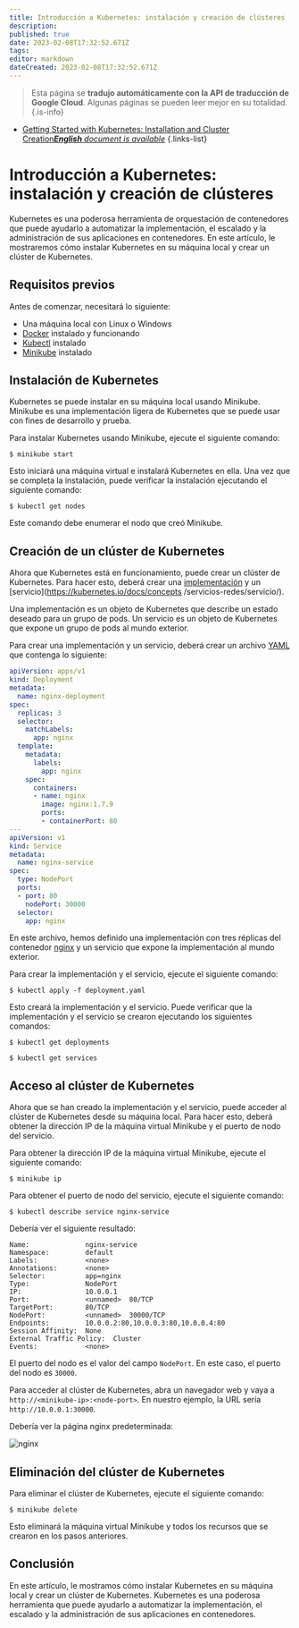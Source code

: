 ```yaml
---
title: Introducción a Kubernetes: instalación y creación de clústeres
description: 
published: true
date: 2023-02-08T17:32:52.671Z
tags: 
editor: markdown
dateCreated: 2023-02-08T17:32:52.671Z
---
```


> Esta página se **tradujo automáticamente con la API de traducción de Google Cloud**.
Algunas páginas se pueden leer mejor en su totalidad.{.is-info}



- [Getting Started with Kubernetes: Installation and Cluster Creation***English** document is available*](/en/Knowledge-base/Kubernetes/getting-started-with-kubernetes-installation-and-cluster-creation)
{.links-list}


# Introducción a Kubernetes: instalación y creación de clústeres

Kubernetes es una poderosa herramienta de orquestación de contenedores que puede ayudarlo a automatizar la implementación, el escalado y la administración de sus aplicaciones en contenedores. En este artículo, le mostraremos cómo instalar Kubernetes en su máquina local y crear un clúster de Kubernetes.

## Requisitos previos

Antes de comenzar, necesitará lo siguiente:

- Una máquina local con Linux o Windows
- [Docker](https://docs.docker.com/install/) instalado y funcionando
- [Kubectl](https://kubernetes.io/docs/tasks/tools/install-kubectl/) instalado
- [Minikube](https://kubernetes.io/docs/tasks/tools/install-minikube/) instalado

## Instalación de Kubernetes

Kubernetes se puede instalar en su máquina local usando Minikube. Minikube es una implementación ligera de Kubernetes que se puede usar con fines de desarrollo y prueba.

Para instalar Kubernetes usando Minikube, ejecute el siguiente comando:

```
$ minikube start
```

Esto iniciará una máquina virtual e instalará Kubernetes en ella. Una vez que se completa la instalación, puede verificar la instalación ejecutando el siguiente comando:

```
$ kubectl get nodes
```

Este comando debe enumerar el nodo que creó Minikube.

## Creación de un clúster de Kubernetes

Ahora que Kubernetes está en funcionamiento, puede crear un clúster de Kubernetes. Para hacer esto, deberá crear una [implementación](https://kubernetes.io/docs/concepts/workloads/controllers/deployment/) y un [servicio](https://kubernetes.io/docs/concepts /servicios-redes/servicio/).

Una implementación es un objeto de Kubernetes que describe un estado deseado para un grupo de pods. Un servicio es un objeto de Kubernetes que expone un grupo de pods al mundo exterior.

Para crear una implementación y un servicio, deberá crear un archivo [YAML](https://en.wikipedia.org/wiki/YAML) que contenga lo siguiente:

```yaml
apiVersion: apps/v1
kind: Deployment
metadata:
  name: nginx-deployment
spec:
  replicas: 3
  selector:
    matchLabels:
      app: nginx
  template:
    metadata:
      labels:
        app: nginx
    spec:
      containers:
      - name: nginx
        image: nginx:1.7.9
        ports:
        - containerPort: 80
---
apiVersion: v1
kind: Service
metadata:
  name: nginx-service
spec:
  type: NodePort
  ports:
  - port: 80
    nodePort: 30000
  selector:
    app: nginx
```

En este archivo, hemos definido una implementación con tres réplicas del contenedor [nginx](https://www.nginx.com/) y un servicio que expone la implementación al mundo exterior.

Para crear la implementación y el servicio, ejecute el siguiente comando:

```
$ kubectl apply -f deployment.yaml
```

Esto creará la implementación y el servicio. Puede verificar que la implementación y el servicio se crearon ejecutando los siguientes comandos:

```
$ kubectl get deployments
```

```
$ kubectl get services
```

## Acceso al clúster de Kubernetes

Ahora que se han creado la implementación y el servicio, puede acceder al clúster de Kubernetes desde su máquina local. Para hacer esto, deberá obtener la dirección IP de la máquina virtual Minikube y el puerto de nodo del servicio.

Para obtener la dirección IP de la máquina virtual Minikube, ejecute el siguiente comando:

```
$ minikube ip
```

Para obtener el puerto de nodo del servicio, ejecute el siguiente comando:

```
$ kubectl describe service nginx-service
```

Debería ver el siguiente resultado:

```
Name:              nginx-service
Namespace:         default
Labels:            <none>
Annotations:       <none>
Selector:          app=nginx
Type:              NodePort
IP:                10.0.0.1
Port:              <unnamed>  80/TCP
TargetPort:        80/TCP
NodePort:          <unnamed>  30000/TCP
Endpoints:         10.0.0.2:80,10.0.0.3:80,10.0.0.4:80
Session Affinity:  None
External Traffic Policy:  Cluster
Events:            <none>
```

El puerto del nodo es el valor del campo `NodePort`. En este caso, el puerto del nodo es `30000`.

Para acceder al clúster de Kubernetes, abra un navegador web y vaya a `http://<minikube-ip>:<node-port>`. En nuestro ejemplo, la URL sería `http://10.0.0.1:30000`.

Debería ver la página nginx predeterminada:

![nginx](https://www.nginx.com/wp-content/uploads/2018/08/nginx-logo.png)

## Eliminación del clúster de Kubernetes

Para eliminar el clúster de Kubernetes, ejecute el siguiente comando:

```
$ minikube delete
```

Esto eliminará la máquina virtual Minikube y todos los recursos que se crearon en los pasos anteriores.

## Conclusión

En este artículo, le mostramos cómo instalar Kubernetes en su máquina local y crear un clúster de Kubernetes. Kubernetes es una poderosa herramienta que puede ayudarlo a automatizar la implementación, el escalado y la administración de sus aplicaciones en contenedores.